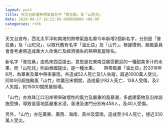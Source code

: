 ```yaml
---
layout: post
title: 天文台新增熱帶氣旋名字「普拉桑」及「山陀兒」
date: 2020-08-17 16:52:09.000000000 +08:00
categories: rthk
---
```


天文台宣布，西北太平洋和南海的熱帶氣旋名單今年新增2個新名字，分別是「普拉桑」及「山陀兒」，以取代舊有名字「溫比亞」及「山竹」。根據慣例，颱風委員會會考慮將造成重大人命傷亡及經濟損失的熱帶氣旋除名。

新名字「普拉桑」由馬來西亞提出，意思是在東南亞廣受歡迎的一種甜美多汁的水果，而「山陀兒」則由泰國提出，是一種水果。
 　
熱帶風暴「溫比亞」於2018年8月，為華東及華中帶來暴雨，共造成52人死亡及1人失蹤，超過1000萬人受災。同年9月超強颱風「山竹」吹襲呂宋期間，造成最少82人死亡、138人受傷，及2人失蹤，約15000間房屋倒塌。

「山竹」亦為珠江口沿岸帶來破壞性的風力及嚴重的風暴潮，多處建築物及沿岸設施受損，導致低窪地區嚴重水浸，香港及澳門分別有458人，及40人受傷。

另外，「山竹」亦在廣東、廣西、海南、貴州及雲南，造成至少6人死亡，接近330萬人受災。
